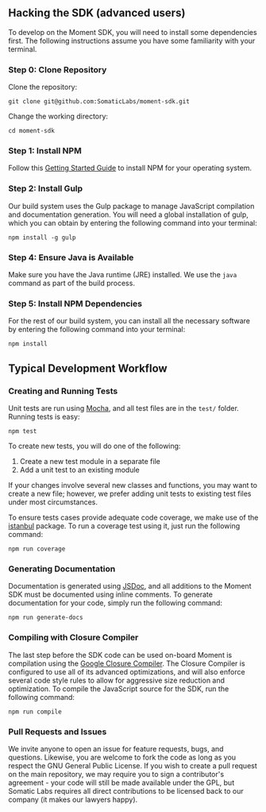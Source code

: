 
## Hacking the SDK (advanced users)

To develop on the Moment SDK, you will need to install some dependencies first.
The following instructions assume you have some familiarity with your terminal.

### Step 0: Clone Repository

Clone the repository:

    git clone git@github.com:SomaticLabs/moment-sdk.git

Change the working directory:

    cd moment-sdk

### Step 1: Install NPM

Follow this [Getting Started Guide](https://docs.npmjs.com/getting-started/installing-node) to
install NPM for your operating system.

### Step 2: Install Gulp

Our build system uses the Gulp package to manage JavaScript compilation and
documentation generation. You will need a global installation of gulp, which
you can obtain by entering the following command into your terminal:

    npm install -g gulp

### Step 4: Ensure Java is Available

Make sure you have the Java runtime (JRE) installed. We use the `java` command
as part of the build process.

### Step 5: Install NPM Dependencies

For the rest of our build system, you can install all the necessary software by
entering the following command into your terminal:

    npm install

## Typical Development Workflow

### Creating and Running Tests

Unit tests are run using [Mocha](https://www.npmjs.com/package/mocha), and
all test files are in the `test/` folder. Running tests is easy:

    npm test

To create new tests, you will do one of the following:

1. Create a new test module in a separate file
2. Add a unit test to an existing module

If your changes involve several new classes and functions, you may want to
create a new file; however, we prefer adding unit tests to existing test files
under most circumstances.

To ensure tests cases provide adequate code coverage, we make use of the
[istanbul](https://www.npmjs.com/package/istanbul) package. To run a coverage
test using it, just run the following command:

    npm run coverage

### Generating Documentation

Documentation is generated using [JSDoc](http://usejsdoc.org/), and all
additions to the Moment SDK must be documented using inline comments.
To generate documentation for your code, simply run the following command:

    npm run generate-docs

### Compiling with Closure Compiler

The last step before the SDK code can be used on-board Moment is compilation
using the
[Google Closure Compiler](https://github.com/google/closure-compiler/).
The Closure Compiler is configured to use all of its advanced optimizations,
and will also enforce several code style rules to allow for aggressive size
reduction and optimization. To compile the JavaScript source for the SDK, run the following command:

    npm run compile

### Pull Requests and Issues

We invite anyone to open an issue for feature requests, bugs, and questions.
Likewise, you are welcome to fork the code as long as you respect the GNU General Public License. If you wish to create a pull request on the main repository, we may require you to sign a contributor's agreement - your code will still be made available under the GPL, but Somatic Labs requires all direct contributions to be licensed back to our company (it makes our lawyers happy).
